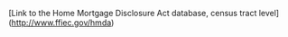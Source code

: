 [Link to the Home Mortgage Disclosure Act database, census tract level]
(http://www.ffiec.gov/hmda)
